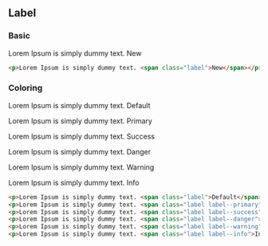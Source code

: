 <h2 id="label">Label</h2>

### Basic

<div class="docs-example">
  <p>Lorem Ipsum is simply dummy text. <span class="label">New</span></p>
</div>

```html
<p>Lorem Ipsum is simply dummy text. <span class="label">New</span></p>
```

### Coloring

<div class="docs-example">
  <p>Lorem Ipsum is simply dummy text. <span class="label">Default</span></p>
  <p>Lorem Ipsum is simply dummy text. <span class="label label--primary">Primary</span></p>
  <p>Lorem Ipsum is simply dummy text. <span class="label label--success">Success</span></p>
  <p>Lorem Ipsum is simply dummy text. <span class="label label--danger">Danger</span></p>
  <p>Lorem Ipsum is simply dummy text. <span class="label label--warning">Warning</span></p>
  <p>Lorem Ipsum is simply dummy text. <span class="label label--info">Info</span></p>
</div>

```html
<p>Lorem Ipsum is simply dummy text. <span class="label">Default</span></p>
<p>Lorem Ipsum is simply dummy text. <span class="label label--primary">Primary</span></p>
<p>Lorem Ipsum is simply dummy text. <span class="label label--success">Success</span></p>
<p>Lorem Ipsum is simply dummy text. <span class="label label--danger">Danger</span></p>
<p>Lorem Ipsum is simply dummy text. <span class="label label--warning">Warning</span></p>
<p>Lorem Ipsum is simply dummy text. <span class="label label--info">Info</span></p>
```
